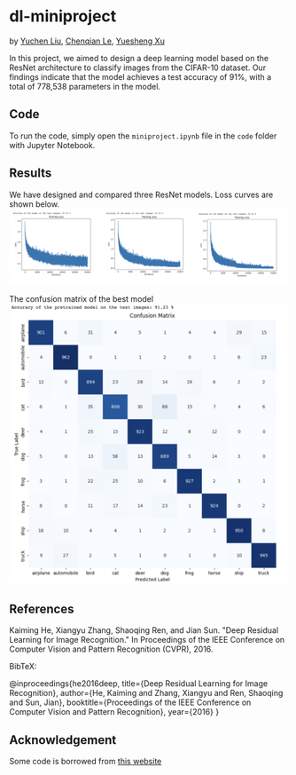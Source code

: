 # dl-miniproject

by [Yuchen Liu](yl5680@nyu.edu), [Chenqian Le](cl6707@nyu.edu), [Yuesheng Xu](yx2599@nyu.edu)

In this project, we aimed to design a deep learning model based on the ResNet architecture to classify images from the CIFAR-10 dataset. Our findings indicate that the model achieves a test accuracy of 91\%, with a total of 778,538 parameters in the model. 

## Code

To run the code, simply open the `miniproject.ipynb` file in the `code` folder with Jupyter Notebook.

## Results

We have designed and compared three ResNet models. Loss curves are shown below.
![Loss Curve](imgs/loss.png)

The confusion matrix of the best model
![Confusion Matrix](imgs/dl_cfm.png)

## References

Kaiming He, Xiangyu Zhang, Shaoqing Ren, and Jian Sun. "Deep Residual Learning for Image Recognition." In Proceedings of the IEEE Conference on Computer Vision and Pattern Recognition (CVPR), 2016.

BibTeX:

@inproceedings{he2016deep,
  title={Deep Residual Learning for Image Recognition},
  author={He, Kaiming and Zhang, Xiangyu and Ren, Shaoqing and Sun, Jian},
  booktitle={Proceedings of the IEEE Conference on Computer Vision and Pattern Recognition},
  year={2016}
}

## Acknowledgement

Some code is borrowed from [this website](https://pytorch-tutorial.readthedocs.io/en/latest/tutorial/chapter03_intermediate/3_2_2_cnn_resnet_cifar10/)